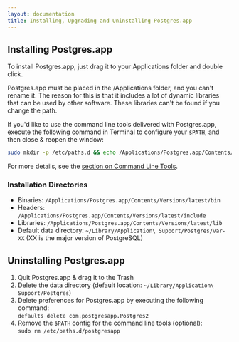 ```yaml
---
layout: documentation
title: Installing, Upgrading and Uninstalling Postgres.app
---
```


## Installing Postgres.app

To install Postgres.app, just drag it to your Applications folder and double click.

Postgres.app must be placed in the /Applications folder, and you can't rename it.
The reason for this is that it includes a lot of dynamic libraries that can be used by other software.
These libraries can't be found if you change the path.

If you'd like to use the command line tools delivered with Postgres.app, execute the following command in Terminal to configure your `$PATH`, and then close & reopen the window:

```bash
sudo mkdir -p /etc/paths.d && echo /Applications/Postgres.app/Contents/Versions/latest/bin | sudo tee /etc/paths.d/postgresapp
```

For more details, see the [section on Command Line Tools](cli-tools.html).


### Installation Directories

- Binaries: `/Applications/Postgres.app/Contents/Versions/latest/bin`
- Headers: `/Applications/Postgres.app/Contents/Versions/latest/include`
- Libraries: `/Applications/Postgres.app/Contents/Versions/latest/lib`
- Default data directory: `~/Library/Application\ Support/Postgres/var-XX` (XX is the major version of PostgreSQL)



## Uninstalling Postgres.app

1. Quit Postgres.app & drag it to the Trash
3. Delete the data directory (default location: `~/Library/Application\ Support/Postgres`)
4. Delete preferences for Postgres.app by executing the following command:  
   `defaults delete com.postgresapp.Postgres2`
5. Remove the `$PATH` config for the command line tools (optional):  
   `sudo rm /etc/paths.d/postgresapp`
